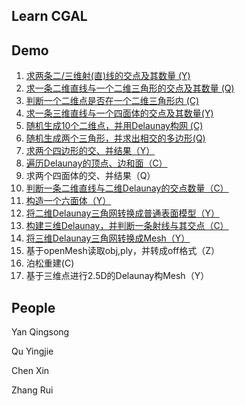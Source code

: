 Learn CGAL
---


Demo
---
1. [求两条二/三维射(直)线的交点及其数量 (Y)](https://github.com/DengMen/learnCGAL/tree/master/demo_1)
2. [求一条二维直线与一个二维三角形的交点及其数量 (Q)](https://github.com/DengMen/learnCGAL/tree/master/demo_2)
3. [判断一个二维点是否在一个二维三角形内 (C)](https://github.com/DengMen/learnCGAL/tree/master/demo_3)
4. [求一条三维直线与一个四面体的交点及其数量(Y)](https://github.com/DengMen/learnCGAL/tree/master/demo_4)
5. [随机生成10个二维点，并用Delaunay构网 (C)](https://github.com/DengMen/learnCGAL/tree/master/demo_5)
6. [随机生成两个三角形，并求出相交的多边形(Q)](https://github.com/DengMen/learnCGAL/tree/master/demo_6)
7. [求两个四边形的交、并结果（Y）](https://github.com/DengMen/learnCGAL/tree/master/demo_7)
8. [遍历Delaunay的顶点、边和面（C）](https://github.com/DengMen/learnCGAL/tree/master/demo_8)
9. 求两个四面体的交、并结果（Q）
10. [判断一条二维直线与二维Delaunay的交点数量（C）](https://github.com/DengMen/learnCGAL/tree/master/demo_10)
11. [构造一个六面体（Y）](https://github.com/DengMen/learnCGAL/tree/master/demo_11)
12. [将二维Delaunay三角网转换成普通表面模型（Y）](https://github.com/DengMen/learnCGAL/tree/master/demo_12)
13. [构建三维Delaunay，并判断一条射线与其交点（C）](https://github.com/DengMen/learnCGAL/tree/master/demo_13)
14. [将三维Delaunay三角网转换成Mesh（Y）](https://github.com/DengMen/learnCGAL/tree/master/demo_14)
15. 基于openMesh读取obj,ply，并转成off格式（Z）
16. 泊松重建(C)
17. 基于三维点进行2.5D的Delaunay构Mesh（Y）


People
---
Yan Qingsong

Qu Yingjie

Chen Xin

Zhang Rui
